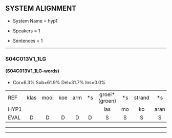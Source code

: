 
## SYSTEM ALIGNMENT

- System Name = hyp1

- Speakers = 1

- Sentences = 1

---

### S04C013V1_1LG

#### (S04C013V1_1LG-words)

- Cor=6.3%	Sub=61.9%	Del=31.7%	Ins=0.0%

|  |  |  |  |  |  |  |  |  |  |  |  |  |  |  |  |  |  |  |  |  |  |  |  |  |  |  |  |  |  |  |  |  |  |  |  |  |  |  |  |  |  |  |  |  |  |  |  |  |  |  |  |  |  |  |  |  |  |  |  |  |  |  |  |
|:--- |:---:|:---:|:---:|:---:|:---:|:---:|:---:|:---:|:---:|:---:|:---:|:---:|:---:|:---:|:---:|:---:|:---:|:---:|:---:|:---:|:---:|:---:|:---:|:---:|:---:|:---:|:---:|:---:|:---:|:---:|:---:|:---:|:---:|:---:|:---:|:---:|:---:|:---:|:---:|:---:|:---:|:---:|:---:|:---:|:---:|:---:|:---:|:---:|:---:|:---:|:---:|:---:|:---:|:---:|:---:|:---:|:---:|:---:|:---:|:---:|:---:|:---:|:---:|
| REF | klas | mooi | koe | arm | *s | groei*(groen) | *s | strand | *s | bed*(bedden) | *s | eerst | voor | *s | draai | *s | *s | herfst | *s | duur | *s | straat | leeuw | *x | clown | hoek | *s | krant | hout | *s | vriend*(vrienden) | *s | gauw | groen | *s | feest | *s | reis | jas | huis | *s | paard*(paarden) | *s | vijf | *s | muts | nieuw | *s | bang | oog | *s | zacht | *s | schoen | *s | plas | *s | neus | knoop | *s | plank | *s | *s |
| HYP1 |  |  |  |  |  | las | mo | ko | aran | goo | ide | eerst | voor |  |  |  |  |  | ja | a | du | straat |  |  |  |  |  | lo | hoe | wel | kenlik | est? | hook | and | had | vrienden | ga | schip | shi | gooon | fes | es | as | as | ardo | vif | ds | nees | ne | nie | niet | ba | oe | schoen |  |  |  |  |  | las | neis | nop | lan |
| EVAL | D | D | D | D | D | S | S | S | S | S | S |  |  | D | D | D | D | D | S | S | S |  | D | D | D | D | D | S | S | S | S | S | S | S | S | S | S | S | S | S | S | S | S | S | S | S | S | S | S | S | S | S | S |  | D | D | D | D | D | S | S | S | S |
---

---
